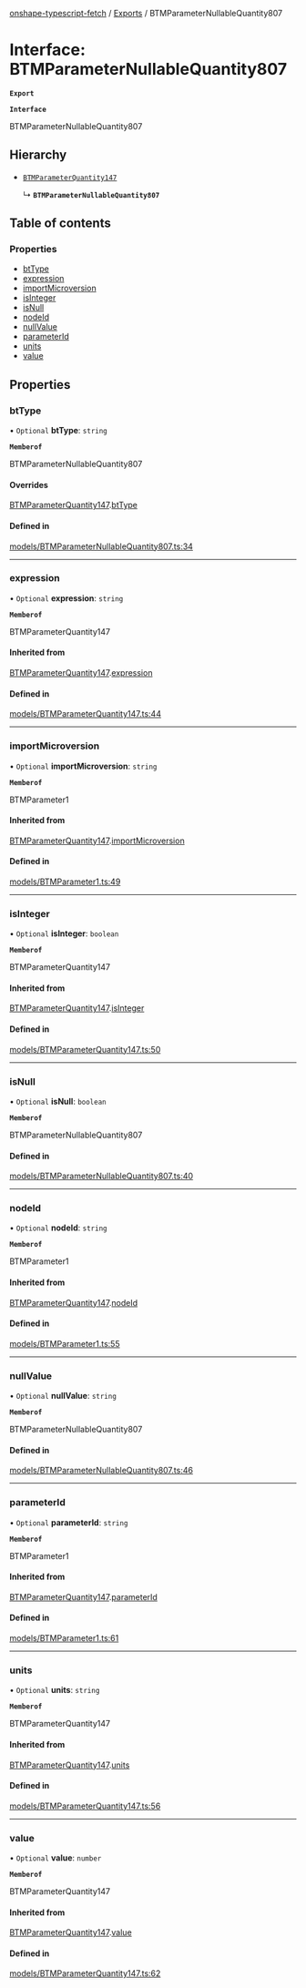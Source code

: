 [onshape-typescript-fetch](../README.md) / [Exports](../modules.md) / BTMParameterNullableQuantity807

# Interface: BTMParameterNullableQuantity807

**`Export`**

**`Interface`**

BTMParameterNullableQuantity807

## Hierarchy

- [`BTMParameterQuantity147`](BTMParameterQuantity147.md)

  ↳ **`BTMParameterNullableQuantity807`**

## Table of contents

### Properties

- [btType](BTMParameterNullableQuantity807.md#bttype)
- [expression](BTMParameterNullableQuantity807.md#expression)
- [importMicroversion](BTMParameterNullableQuantity807.md#importmicroversion)
- [isInteger](BTMParameterNullableQuantity807.md#isinteger)
- [isNull](BTMParameterNullableQuantity807.md#isnull)
- [nodeId](BTMParameterNullableQuantity807.md#nodeid)
- [nullValue](BTMParameterNullableQuantity807.md#nullvalue)
- [parameterId](BTMParameterNullableQuantity807.md#parameterid)
- [units](BTMParameterNullableQuantity807.md#units)
- [value](BTMParameterNullableQuantity807.md#value)

## Properties

### btType

• `Optional` **btType**: `string`

**`Memberof`**

BTMParameterNullableQuantity807

#### Overrides

[BTMParameterQuantity147](BTMParameterQuantity147.md).[btType](BTMParameterQuantity147.md#bttype)

#### Defined in

[models/BTMParameterNullableQuantity807.ts:34](https://github.com/toebes/onshape-typescript-fetch/blob/3e11ae1/models/BTMParameterNullableQuantity807.ts#L34)

___

### expression

• `Optional` **expression**: `string`

**`Memberof`**

BTMParameterQuantity147

#### Inherited from

[BTMParameterQuantity147](BTMParameterQuantity147.md).[expression](BTMParameterQuantity147.md#expression)

#### Defined in

[models/BTMParameterQuantity147.ts:44](https://github.com/toebes/onshape-typescript-fetch/blob/3e11ae1/models/BTMParameterQuantity147.ts#L44)

___

### importMicroversion

• `Optional` **importMicroversion**: `string`

**`Memberof`**

BTMParameter1

#### Inherited from

[BTMParameterQuantity147](BTMParameterQuantity147.md).[importMicroversion](BTMParameterQuantity147.md#importmicroversion)

#### Defined in

[models/BTMParameter1.ts:49](https://github.com/toebes/onshape-typescript-fetch/blob/3e11ae1/models/BTMParameter1.ts#L49)

___

### isInteger

• `Optional` **isInteger**: `boolean`

**`Memberof`**

BTMParameterQuantity147

#### Inherited from

[BTMParameterQuantity147](BTMParameterQuantity147.md).[isInteger](BTMParameterQuantity147.md#isinteger)

#### Defined in

[models/BTMParameterQuantity147.ts:50](https://github.com/toebes/onshape-typescript-fetch/blob/3e11ae1/models/BTMParameterQuantity147.ts#L50)

___

### isNull

• `Optional` **isNull**: `boolean`

**`Memberof`**

BTMParameterNullableQuantity807

#### Defined in

[models/BTMParameterNullableQuantity807.ts:40](https://github.com/toebes/onshape-typescript-fetch/blob/3e11ae1/models/BTMParameterNullableQuantity807.ts#L40)

___

### nodeId

• `Optional` **nodeId**: `string`

**`Memberof`**

BTMParameter1

#### Inherited from

[BTMParameterQuantity147](BTMParameterQuantity147.md).[nodeId](BTMParameterQuantity147.md#nodeid)

#### Defined in

[models/BTMParameter1.ts:55](https://github.com/toebes/onshape-typescript-fetch/blob/3e11ae1/models/BTMParameter1.ts#L55)

___

### nullValue

• `Optional` **nullValue**: `string`

**`Memberof`**

BTMParameterNullableQuantity807

#### Defined in

[models/BTMParameterNullableQuantity807.ts:46](https://github.com/toebes/onshape-typescript-fetch/blob/3e11ae1/models/BTMParameterNullableQuantity807.ts#L46)

___

### parameterId

• `Optional` **parameterId**: `string`

**`Memberof`**

BTMParameter1

#### Inherited from

[BTMParameterQuantity147](BTMParameterQuantity147.md).[parameterId](BTMParameterQuantity147.md#parameterid)

#### Defined in

[models/BTMParameter1.ts:61](https://github.com/toebes/onshape-typescript-fetch/blob/3e11ae1/models/BTMParameter1.ts#L61)

___

### units

• `Optional` **units**: `string`

**`Memberof`**

BTMParameterQuantity147

#### Inherited from

[BTMParameterQuantity147](BTMParameterQuantity147.md).[units](BTMParameterQuantity147.md#units)

#### Defined in

[models/BTMParameterQuantity147.ts:56](https://github.com/toebes/onshape-typescript-fetch/blob/3e11ae1/models/BTMParameterQuantity147.ts#L56)

___

### value

• `Optional` **value**: `number`

**`Memberof`**

BTMParameterQuantity147

#### Inherited from

[BTMParameterQuantity147](BTMParameterQuantity147.md).[value](BTMParameterQuantity147.md#value)

#### Defined in

[models/BTMParameterQuantity147.ts:62](https://github.com/toebes/onshape-typescript-fetch/blob/3e11ae1/models/BTMParameterQuantity147.ts#L62)
